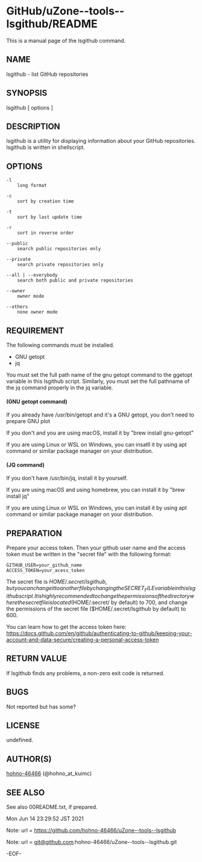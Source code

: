 # GitHub/uZone--tools--lsgithub/README

This is a manual page of the lsgithub command.

## NAME

lsgithub - list GitHub repositories

## SYNOPSIS

lsgithub [ options ]

## DESCRIPTION

lsgithub is a utility for displaying information about your GitHub repositories.
lsgithub is written in shellscript.

## OPTIONS

	-l
		long format

	-c
		sort by creation time

	-t
		sort by last update time

	-r
		sort in reverse order

	--public
		search public repositories only

	--private
		search private repositories only

	--all | --everybody
		search both public and private repositories

	--owner
		owner mode

	--others
		none owner mode

## REQUIREMENT

The following commands must be installed.

* GNU getopt
* jq

You must set the full path name of the gnu getopt command to the ggetopt variable in this lsgithub script.
Similarly, you must set the full pathname of the jq command properly in the jq variable.

#### (GNU getopt command)

   If you already have /usr/bin/getopt and it's a GNU getopt, you don't need to prepare GNU plot

   If you don't and you are using macOS, install it by "brew install gnu-getopt"

   If you are using Linux or WSL on Windows, you can insatll it by using apt command or similar package manager on your distribution.

#### (JQ command)

   If you don't have /usr/bin/jq, install it by yourself.

   If you are using macOS and using homebrew, you can install it by "brew install jq"

   If you are using Linux or WSL on Windows, you can install it by using apt command or similar package manager on your distribution.

## PREPARATION

Prepare your access token. Then your github user name and the access token must be written in the "secret file" with the following format:

    GITHUB_USER=your_github_name
    ACCESS_TOKEN=your_acess_token

The secret file is $HOME/.secret/lsgithub, but you can change it to another file by changing the SECRET_FILE variable in this lsgithub script.
It is highly recommended to change the permissions of the directory where the secret file is located ($HOME/.secret/ by default) to 700, and change the permissions of the secret file ($HOME/.secret/lsgithub by default) to 600.

You can learn how to get the access token here:
https://docs.github.com/en/github/authenticating-to-github/keeping-your-account-and-data-secure/creating-a-personal-access-token

## RETURN VALUE

If lsgithub finds any problems, a non-zero exit code is returned.

## BUGS

Not reported but has some?

## LICENSE

undefined.

## AUTHOR(S)

[hohno-46466](https://github.com/hohno-46466)  (@hohno_at_kuimc)

## SEE ALSO

See also 00README.txt, if prepared.

Mon Jun 14 23:29:52 JST 2021

Note: 	url = https://github.com/hohno-46466/uZone--tools--lsgithub

Note:   url = git@github.com:hohno-46466/uZone--tools--lsgithub.git

-EOF-
